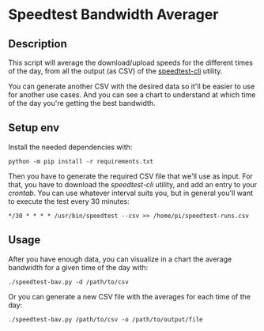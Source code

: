 # Speedtest Bandwidth Averager

## Description

This script will average the download/upload speeds for the different times of the day, from all the output (as CSV) of the [speedtest-cli](https://github.com/sivel/speedtest-cli) utility.

You can generate another CSV with the desired data so it'll be easier to use for another use cases. And you can see a chart to understand at which time of the day you're getting the best bandwidth.

## Setup env

Install the needed dependencies with:

`python -m pip install -r requirements.txt`

Then you have to generate the required CSV file that we'll use as input. For that, you have to download the _speedtest-cli_ utility, and add an entry to your _crontab_. You can use whatever interval suits you, but in general you'll want to execute the test every 30 minutes:

`*/30 * * * * /usr/bin/speedtest --csv >> /home/pi/speedtest-runs.csv`

## Usage

After you have enough data, you can visualize in a chart the average bandwidth for a given time of the day with:

`./speedtest-bav.py -d /path/to/csv`

Or you can generate a new CSV file with the averages for each time of the day:

`./speedtest-bav.py /path/to/csv -o /path/to/output/file`
